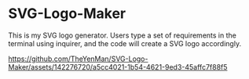 # SVG-Logo-Maker
This is my SVG logo generator. Users type a set of requirements in the terminal using inquirer, and the code will create a SVG logo accordingly.



https://github.com/TheYenMan/SVG-Logo-Maker/assets/142276720/a5cc4021-1b54-4621-9ed3-45affc7f88f5

